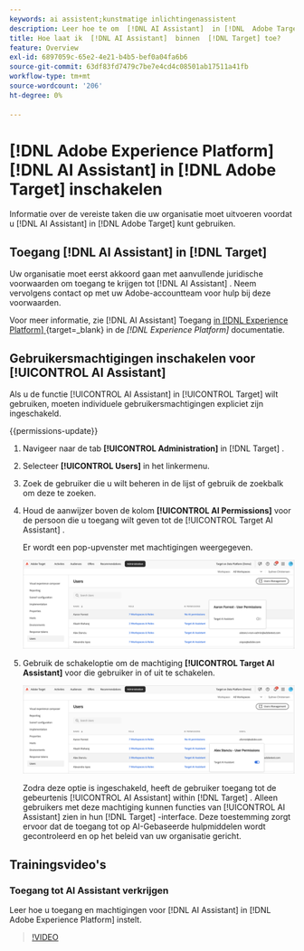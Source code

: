 ```yaml
---
keywords: ai assistent;kunstmatige inlichtingenassistent
description: Leer hoe te om  [!DNL AI Assistant]  in [!DNL  Adobe Target] toe te laten.
title: Hoe laat ik  [!DNL AI Assistant]  binnen  [!DNL Target] toe?
feature: Overview
exl-id: 6897059c-65e2-4e21-b4b5-bef0a04fa6b6
source-git-commit: 63df83fd7479c7be7e4cd4c08501ab17511a41fb
workflow-type: tm+mt
source-wordcount: '206'
ht-degree: 0%

---
```


# [!DNL Adobe Experience Platform] [!DNL AI Assistant] in [!DNL Adobe Target] inschakelen

Informatie over de vereiste taken die uw organisatie moet uitvoeren voordat u [!DNL AI Assistant] in [!DNL Adobe Target] kunt gebruiken.

## Toegang [!DNL AI Assistant] in [!DNL Target]

Uw organisatie moet eerst akkoord gaan met aanvullende juridische voorwaarden om toegang te krijgen tot [!DNL AI Assistant] . Neem vervolgens contact op met uw Adobe-accountteam voor hulp bij deze voorwaarden.

Voor meer informatie, zie  [!DNL AI Assistant]  Toegang [ in  [!DNL Experience Platform] ](https://experienceleague.adobe.com/en/docs/experience-platform/ai-assistant/access){target=_blank} in de *[!DNL Experience Platform]* documentatie.

## Gebruikersmachtigingen inschakelen voor [!UICONTROL AI Assistant]

Als u de functie [!UICONTROL AI Assistant] in [!UICONTROL Target] wilt gebruiken, moeten individuele gebruikersmachtigingen expliciet zijn ingeschakeld.

{{permissions-update}}

1. Navigeer naar de tab **[!UICONTROL Administration]** in [!DNL Target] .
1. Selecteer **[!UICONTROL Users]** in het linkermenu.
1. Zoek de gebruiker die u wilt beheren in de lijst of gebruik de zoekbalk om deze te zoeken.
1. Houd de aanwijzer boven de kolom **[!UICONTROL AI Permissions]** voor de persoon die u toegang wilt geven tot de [!UICONTROL Target AI Assistant] .

   Er wordt een pop-upvenster met machtigingen weergegeven.

   ![ AI Hulp montages ](/help/main/c-intro/assets/ai-pop-up2.png)

1. Gebruik de schakeloptie om de machtiging **[!UICONTROL Target AI Assistant]** voor die gebruiker in of uit te schakelen.

   ![ AI Hulp toestemmingen pop-up ](/help/main/c-intro/assets/ai-pop-up.png)

   Zodra deze optie is ingeschakeld, heeft de gebruiker toegang tot de gebeurtenis [!UICONTROL AI Assistant] within [!DNL Target] . Alleen gebruikers met deze machtiging kunnen functies van [!UICONTROL AI Assistant] zien in hun [!DNL Target] -interface. Deze toestemming zorgt ervoor dat de toegang tot op AI-Gebaseerde hulpmiddelen wordt gecontroleerd en op het beleid van uw organisatie gericht.

## Trainingsvideo&#39;s

### Toegang tot AI Assistant verkrijgen

Leer hoe u toegang en machtigingen voor [!DNL AI Assistant] in [!DNL Adobe Experience Platform] instelt.

>[!VIDEO](https://video.tv.adobe.com/v/3436470/?learn=on&#x26;enablevpops)
